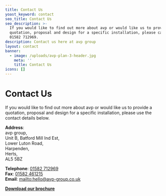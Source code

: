 ```yaml
---
title: Contact Us
yoast_keyword: contact
seo_title: Contact Us
seo_description: >-
  If you would like to find out more about avp or would like us to provide a
  quotation, proposal and design for a specific installation, please call on
  01582 712969.
description: Contact us here at avp group
layout: contact
banner:
  - image: /uploads/avp-plan-3-header.jpg
    meta: ''
    title: Contact Us
icons: []
---
```

# Contact Us

If you would like to find out more about avp or would like us to provide a quotation, proposal and design for a specific installation, please use the contact details below.

**Address**:<br>
avp group,<br>
Unit B, Batford Mill Ind Est,<br>
Lower Luton Road,<br>
Harpenden,<br>
Herts,<br>
AL5 5BZ

**Telephone**: [01582 712969](tel:01582712969)<br>
**Fax**: [01582 461215](tel:01582461215)<br>
**Email**: <mailto:hello@avp-group.co.uk><br>

<a href="/uploads/avp-group-overview.pdf" target="_blank"><strong>Download our brochure</strong></a>
